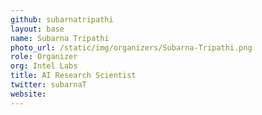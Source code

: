 ```yaml
---
github: subarnatripathi
layout: base
name: Subarna Tripathi
photo_url: /static/img/organizers/Subarna-Tripathi.png
role: Organizer
org: Intel Labs
title: AI Research Scientist
twitter: subarnaT
website: 
---
```

